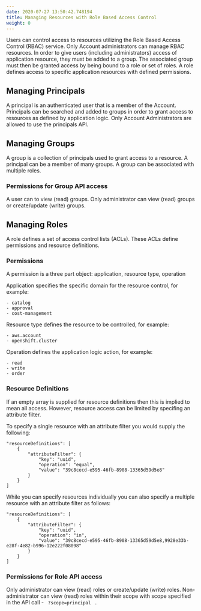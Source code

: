 ```yaml
---
date: 2020-07-27 13:50:42.748194
title: Managing Resources with Role Based Access Control
weight: 0
---
```

<div id="managing-resources-with-role-based-access-control" class="section">


Users can control access to resources utilizing the Role Based Access
Control (RBAC) service. Only Account administrators can manage RBAC
resources. In order to give users (including administrators) access of
application resource, they must be added to a group. The associated
group must then be granted access by being bound to a role or set of
roles. A role defines access to specific application resources with
defined permissions.

<div id="managing-principals" class="section">

## Managing Principals

A principal is an authenticated user that is a member of the Account.
Principals can be searched and added to groups in order to grant access
to resources as defined by application logic. Only Account
Administrators are allowed to use the principals API.

</div>

<div id="managing-groups" class="section">

## Managing Groups

A group is a collection of principals used to grant access to a
resource. A principal can be a member of many groups. A group can be
associated with multiple roles.

<div id="permissions-for-group-api-access" class="section">

### Permissions for Group API access

A user can to view (read) groups. Only administrator can view (read)
groups or create/update (write) groups.

</div>

</div>

<div id="managing-roles" class="section">

## Managing Roles

A role defines a set of access control lists (ACLs). These ACLs define
permissions and resource definitions.

<div id="permissions" class="section">

### Permissions

A permission is a three part object: application, resource type,
operation

Application specifies the specific domain for the resource control, for
example:

<div class="highlight-default notranslate">

<div class="highlight">

    - catalog
    - approval
    - cost-management

</div>

</div>

Resource type defines the resource to be controlled, for example:

<div class="highlight-default notranslate">

<div class="highlight">

    - aws.account
    - openshift.cluster

</div>

</div>

Operation defines the application logic action, for example:

<div class="highlight-default notranslate">

<div class="highlight">

    - read
    - write
    - order

</div>

</div>

</div>

<div id="resource-definitions" class="section">

### Resource Definitions

If an empty array is supplied for resource definitions then this is
implied to mean all access. However, resource access can be limited by
specifing an attribute filter.

To specify a single resource with an attribute filter you would supply
the following:

<div class="highlight-default notranslate">

<div class="highlight">

    "resourceDefinitions": [
        {
            "attributeFilter": {
                "key": "uuid",
                "operation": "equal",
                "value": "39c8cecd-e595-46fb-8908-13365d59d5e8"
            }
        }
    ]

</div>

</div>

While you can specify resources individually you can also specify a
multiple resource with an attribute filter as follows:

<div class="highlight-default notranslate">

<div class="highlight">

    "resourceDefinitions": [
        {
            "attributeFilter": {
                "key": "uuid",
                "operation": "in",
                "value": "39c8cecd-e595-46fb-8908-13365d59d5e8,9928e33b-e28f-4e82-b996-12e222f08098"
            }
        }
    ]

</div>

</div>

</div>

<div id="permissions-for-role-api-access" class="section">

### Permissions for Role API access

Only administrator can view (read) roles or create/update (write) roles.
Non-administrator can view (read) roles within their scope with scope
specified in the API call - `  ?scope=principal  ` .

</div>

</div>

</div>